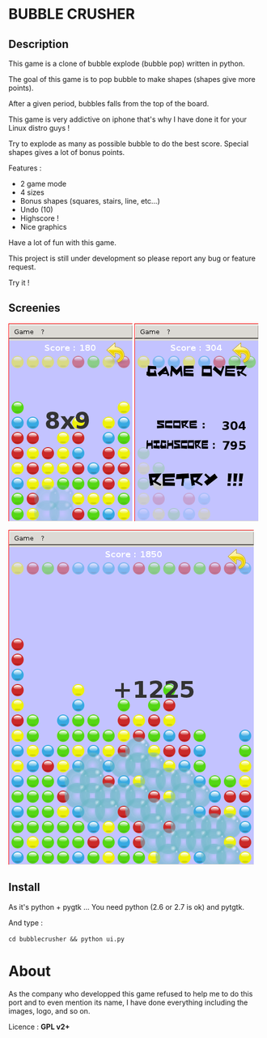 # BUBBLE CRUSHER

## Description

This game is a clone of bubble explode (bubble pop) written in python.

The goal of this game is to pop bubble to make shapes (shapes give more points).

After a given period, bubbles falls from the top of the board.

This game is very addictive on iphone that's why I have done it for your Linux distro guys !

Try to explode as many as possible bubble to do the best score.
Special shapes gives a lot of bonus points.

Features :
- 2 game mode
- 4 sizes
- Bonus shapes (squares, stairs, line, etc...)
- Undo (10)
- Highscore !
- Nice graphics 

Have a lot of fun with this game.

This project is still under development so please report any bug or feature request.

Try it !

## Screenies 

![Simple square](https://github.com/thibaultduponchelle/bubble-crusher/blob/master/screenies/bubblecrusher1.png)
![Game over](https://github.com/thibaultduponchelle/bubble-crusher/blob/master/screenies/bubblecrusher2.png)

![Big shape](https://github.com/thibaultduponchelle/bubble-crusher/blob/master/screenies/bubblecrusher4.png)


## Install

As it's python + pygtk ... You need python (2.6 or 2.7 is ok) and pytgtk.

And type :

`cd bubblecrusher && python ui.py`

# About

As the company who developped this game refused to help me to do this port and to even mention its name, I have done everything including the images, logo, and so on.

Licence : **GPL v2+**


